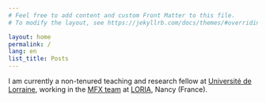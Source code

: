 ```yaml
---
# Feel free to add content and custom Front Matter to this file.
# To modify the layout, see https://jekyllrb.com/docs/themes/#overriding-theme-defaults

layout: home
permalink: /
lang: en
list_title: Posts
---
```


I am currently a non-tenured teaching and research fellow at [Université de Lorraine](https://fst.univ-lorraine.fr/), working in the [MFX team](https://mfx.loria.fr/) at [LORIA](https://www.loria.fr/en/), Nancy (France).